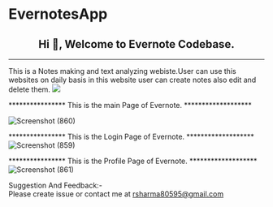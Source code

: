 # EvernotesApp

<h2 align="center">
Hi 👋, Welcome to Evernote Codebase.
</h2>
<hr>
This is a Notes making and text analyzing webiste.User can use this websites on daily basis in this website user can create notes also edit and delete them.

<img src='https://raw.githubusercontent.com/andreasbm/readme/master/assets/lines/colored.png' />  

**************** This is the main Page of Evernote. *******************

![Screenshot (860)](https://user-images.githubusercontent.com/63177572/215284007-b3ba4484-74a6-4f6f-ad73-058a1a3851cd.png)

**************** This is the Login Page of Evernote. *******************
![Screenshot (859)](https://user-images.githubusercontent.com/63177572/215284037-b82d1aa6-b687-4cc5-a659-05b10bb81393.png)

**************** This is the Profile Page of Evernote. *******************
![Screenshot (861)](https://user-images.githubusercontent.com/63177572/215284071-806a0f15-8ac9-4a48-9a91-858cff45119b.png)


Suggestion And Feedback:- </br>
Please create issue or contact me at rsharma80595@gmail.com
